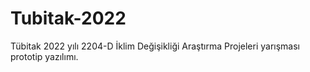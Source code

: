 # Tubitak-2022
Tübitak 2022 yılı 2204-D İklim Değişikliği Araştırma Projeleri yarışması prototip yazılımı.

